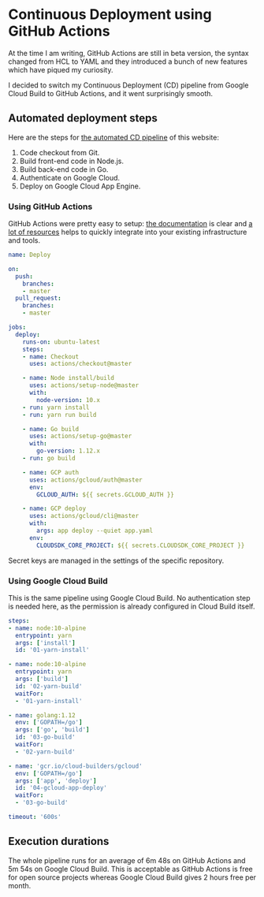 # Continuous Deployment using GitHub Actions

At the time I am writing, GitHub Actions are still in beta version, the syntax changed from HCL to YAML and they introduced a bunch of new features which have piqued my curiosity.

I decided to switch my Continuous Deployment (CD) pipeline from Google Cloud Build to GitHub Actions, and it went surprisingly smooth.

## Automated deployment steps

Here are the steps for [the automated CD pipeline](https://github.com/srchea/homepage/blob/master/.github/workflows/) of this website:

 1. Code checkout from Git.
 2. Build front-end code in Node.js.
 3. Build back-end code in Go.
 4. Authenticate on Google Cloud.
 5. Deploy on Google Cloud App Engine.

### Using GitHub Actions

GitHub Actions were pretty easy to setup: [the documentation](https://help.github.com/en/categories/automating-your-workflow-with-github-actions) is clear and [a lot of resources](https://github.com/actions/) helps to quickly integrate into your existing infrastructure and tools.

```yaml
name: Deploy

on:
  push:
    branches:
    - master
  pull_request:
    branches:
    - master

jobs:
  deploy:
    runs-on: ubuntu-latest
    steps:
    - name: Checkout
      uses: actions/checkout@master

    - name: Node install/build
      uses: actions/setup-node@master
      with:
        node-version: 10.x
    - run: yarn install
    - run: yarn run build

    - name: Go build
      uses: actions/setup-go@master
      with:
        go-version: 1.12.x
    - run: go build

    - name: GCP auth
      uses: actions/gcloud/auth@master
      env:
        GCLOUD_AUTH: ${{ secrets.GCLOUD_AUTH }}

    - name: GCP deploy
      uses: actions/gcloud/cli@master
      with:
        args: app deploy --quiet app.yaml
      env:
        CLOUDSDK_CORE_PROJECT: ${{ secrets.CLOUDSDK_CORE_PROJECT }}
```

Secret keys are managed in the settings of the specific repository.

### Using Google Cloud Build

This is the same pipeline using Google Cloud Build. No authentication step is needed here, as the permission is already configured in Cloud Build itself.

```yaml
steps:
- name: node:10-alpine
  entrypoint: yarn
  args: ['install']
  id: '01-yarn-install'

- name: node:10-alpine
  entrypoint: yarn
  args: ['build']
  id: '02-yarn-build'
  waitFor:
  - '01-yarn-install'

- name: golang:1.12
  env: ['GOPATH=/go']
  args: ['go', 'build']
  id: '03-go-build'
  waitFor:
  - '02-yarn-build'

- name: 'gcr.io/cloud-builders/gcloud'
  env: ['GOPATH=/go']
  args: ['app', 'deploy']
  id: '04-gcloud-app-deploy'
  waitFor:
  - '03-go-build'

timeout: '600s'
```

## Execution durations

The whole pipeline runs for an average of 6m 48s on GitHub Actions and 5m 54s on Google Cloud Build. This is acceptable as GitHub Actions is free for open source projects whereas Google Cloud Build gives 2 hours free per month.
